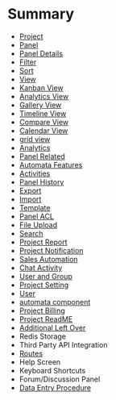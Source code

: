 # Summary

* [Project](README.md)
* [Panel](panel.md)
* [Panel Details](panel-details.md)
* [Filter](filter.md)
* [Sort](sort.md)
* [View](view.md)
* [Kanban View](kanban-view.md)
* [Analytics View](analytics-view.md)
* [Gallery View](gallery-view.md)
* [Timeline View](timeline-view.md)
* [Compare View](compare-view.md)
* [Calendar View](calendar-view.md)
* [grid view](grid-view.md)
* [Analytics](analytics.md)
* [Panel Related](panel-related.md)
* [Automata Features](automata-features.md)
* [Activities](activities.md)
* [Panel History](panel-history.md)
* [Export](export.md)
* [Import](import.md)
* [Template](template.md)
* [Panel ACL](panel-acl.md)
* [File Upload](file-upload.md)
* [Search](search.md)
* [Project Report](project-report.md)
* [Project Notification](project-notification.md)
* [Sales Automation](sales-automation.md)
* [Chat Activity](projectpanel-chat.md)
* [User and Group](user-and-group.md)
* [Project Setting](project-setting.md)
* [User](user.md)
* [automata component](automata-component.md)
* [Project Billing](project-billing.md)
* [Project ReadME](project-readme.md)
* [Additional Left Over](additional-left-over.md)
* Redis Storage
* Third Party API Integration
* [Routes](routes.md)
* Help Screen 
* Keyboard Shortcuts
* Forum/Discussion Panel
* [Data Entry Procedure](data-entry-procedure.md)

